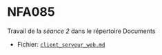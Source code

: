 # NFA085
Travail de la *séance 2* dans le répertoire Documents  
- Fichier: 
[`client_serveur_web.md`](Documents/seance2/client_serveur_web.md)


